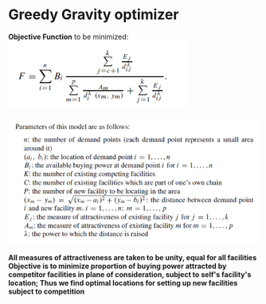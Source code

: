 # Greedy Gravity optimizer

<b>Objective Function</b> to be minimized:<br/>
![Image](https://github.com/sabrish89/Greedy-Gravity-optimizer/blob/master/Eqn.PNG)<br/>
<br/>
![Image](https://github.com/sabrish89/Greedy-Gravity-optimizer/blob/master/Par.PNG)

<b>All measures of attractiveness are taken to be unity, equal for all facilities</b><br/>
<b> Objective is to minimize proportion of buying power attracted by competitor facilities in plane of consideration, subject to self's facility's location; Thus we find optimal locations for setting up new facilities subject to competition </b>
